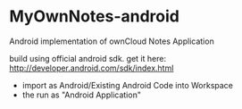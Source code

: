 MyOwnNotes-android
==================

Android implementation of ownCloud Notes Application

build using official android sdk.
get it here: http://developer.android.com/sdk/index.html

+ import as Android/Existing Android Code into Workspace
+ the run as "Android Application"

